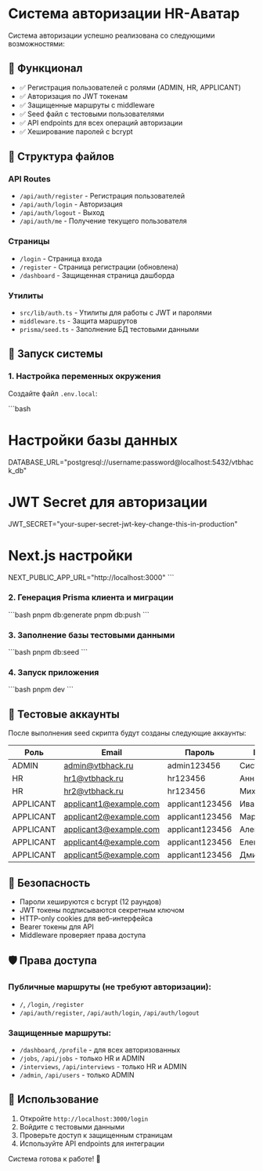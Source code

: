 # Система авторизации HR-Аватар

Система авторизации успешно реализована со следующими возможностями:

## 🚀 Функционал
- ✅ Регистрация пользователей с ролями (ADMIN, HR, APPLICANT)
- ✅ Авторизация по JWT токенам
- ✅ Защищенные маршруты с middleware
- ✅ Seed файл с тестовыми пользователями
- ✅ API endpoints для всех операций авторизации
- ✅ Хеширование паролей с bcrypt

## 📁 Структура файлов

### API Routes
- `/api/auth/register` - Регистрация пользователей
- `/api/auth/login` - Авторизация
- `/api/auth/logout` - Выход
- `/api/auth/me` - Получение текущего пользователя

### Страницы
- `/login` - Страница входа
- `/register` - Страница регистрации (обновлена)
- `/dashboard` - Защищенная страница дашборда

### Утилиты
- `src/lib/auth.ts` - Утилиты для работы с JWT и паролями
- `middleware.ts` - Защита маршрутов
- `prisma/seed.ts` - Заполнение БД тестовыми данными

## 🔧 Запуск системы

### 1. Настройка переменных окружения
Создайте файл `.env.local`:

\`\`\`bash
# Настройки базы данных  
DATABASE_URL="postgresql://username:password@localhost:5432/vtbhack_db"

# JWT Secret для авторизации
JWT_SECRET="your-super-secret-jwt-key-change-this-in-production"

# Next.js настройки
NEXT_PUBLIC_APP_URL="http://localhost:3000"
\`\`\`

### 2. Генерация Prisma клиента и миграции
\`\`\`bash
pnpm db:generate
pnpm db:push
\`\`\`

### 3. Заполнение базы тестовыми данными
\`\`\`bash
pnpm db:seed
\`\`\`

### 4. Запуск приложения
\`\`\`bash
pnpm dev
\`\`\`

## 👥 Тестовые аккаунты

После выполнения seed скрипта будут созданы следующие аккаунты:

| Роль        | Email                  | Пароль         | Имя         |
|-------------|------------------------|----------------|-------------|
| ADMIN       | admin@vtbhack.ru       | admin123456    | Системный   |
| HR          | hr1@vtbhack.ru         | hr123456       | Анна        |
| HR          | hr2@vtbhack.ru         | hr123456       | Михаил      |
| APPLICANT   | applicant1@example.com | applicant123456| Иван        |
| APPLICANT   | applicant2@example.com | applicant123456| Мария       |
| APPLICANT   | applicant3@example.com | applicant123456| Александр   |
| APPLICANT   | applicant4@example.com | applicant123456| Елена       |
| APPLICANT   | applicant5@example.com | applicant123456| Дмитрий     |

## 🔐 Безопасность

- Пароли хешируются с bcrypt (12 раундов)
- JWT токены подписываются секретным ключом
- HTTP-only cookies для веб-интерфейса
- Bearer токены для API
- Middleware проверяет права доступа

## 🛡️ Права доступа

### Публичные маршруты (не требуют авторизации):
- `/`, `/login`, `/register`
- `/api/auth/register`, `/api/auth/login`, `/api/auth/logout`

### Защищенные маршруты:
- `/dashboard`, `/profile` - для всех авторизованных
- `/jobs`, `/api/jobs` - только HR и ADMIN
- `/interviews`, `/api/interviews` - только HR и ADMIN  
- `/admin`, `/api/users` - только ADMIN

## 🎯 Использование

1. Откройте `http://localhost:3000/login`
2. Войдите с тестовыми данными
3. Проверьте доступ к защищенным страницам
4. Используйте API endpoints для интеграции

Система готова к работе! 🎉